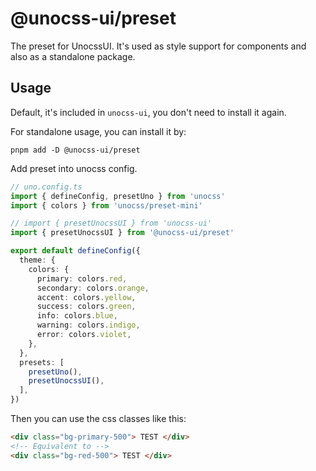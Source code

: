 # @unocss-ui/preset

The preset for UnocssUI. It's used as style support for components and also as a standalone package.

## Usage

Default, it's included in `unocss-ui`, you don't need to install it again.

For standalone usage, you can install it by:

```
pnpm add -D @unocss-ui/preset
```

Add preset into unocss config.

```ts
// uno.config.ts
import { defineConfig, presetUno } from 'unocss'
import { colors } from 'unocss/preset-mini'

// import { presetUnocssUI } from 'unocss-ui'
import { presetUnocssUI } from '@unocss-ui/preset'

export default defineConfig({
  theme: {
    colors: {
      primary: colors.red,
      secondary: colors.orange,
      accent: colors.yellow,
      success: colors.green,
      info: colors.blue,
      warning: colors.indigo,
      error: colors.violet,
    },
  },
  presets: [
    presetUno(),
    presetUnocssUI(),
  ],
})
```

Then you can use the css classes like this:

```html
<div class="bg-primary-500"> TEST </div>
<!-- Equivalent to -->
<div class="bg-red-500"> TEST </div>
```